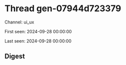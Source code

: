 # Thread gen-07944d723379
Channel: ui_ux

First seen: 2024-09-28 00:00:00

Last seen: 2024-09-28 00:00:00

## Digest


